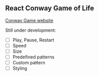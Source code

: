 ## React Conway Game of Life

[Conway Game website](https://brian-react-conway-game-of-life.netlify.app/)

Still under development:

- [ ] Play, Pause, Restart
- [ ] Speed
- [ ] Size
- [ ] Predefined patterns
- [ ] Custom pattern
- [ ] Styling
